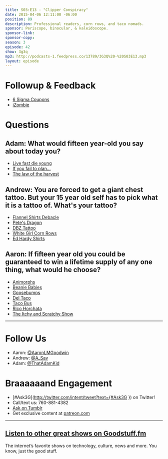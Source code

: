 ```yaml
---
title: S03:E13 - "Clipper Conspiracy"
date: 2015-04-06 12:11:00 -06:00
position: 89
description: Professional readers, corn rows, and taco nomads.
sponsor: Periscope, binocular, & kaleidoscope.
sponsor-link: 
sponsor-copy: 
season: 3
episode: 42
show: 3g3q
mp3: http://podcasts-1.feedpress.co/13789/3G3Q%20-%20S03E13.mp3
layout: episode
---
```


# Followup & Feedback
- [6 Sigma Coupons](https://www.dropbox.com/s/1gkqf9agv2e28b6/Screenshot%202015-03-26%2013.57.26.png?dl=0)
- [iZombie](http://www.imdb.com/title/tt3501584/)

# Questions

## Adam: What would fifteen year-old you say about today you?
- [Live fast die young](https://youtu.be/2uYs0gJD-LE)
- [If you fail to plan...](http://www.goodreads.com/quotes/460142-if-you-fail-to-plan-you-are-planning-to-fail)
- [The law of the harvest](http://www.brainyquote.com/quotes/quotes/j/jamesallen148442.html)

## Andrew: You are forced to get a giant chest tattoo. But your 15 year old self has to pick what it is a tattoo of. What's your tattoo?
- [Flannel Shirts Debacle](http://www.3g3q.co/203)
- [Pete's Dragon](http://www.imdb.com/title/tt0076538/)
- [DBZ Tattoo](https://s-media-cache-ak0.pinimg.com/originals/c5/67/e6/c567e6527ee270b0fc06a0cb01d7e705.jpg)
- [White Girl Corn Rows](https://drive.google.com/file/d/0Bz9Q-zc1_8b0THh5c1NndG5WcFE/view?usp=sharing)
- [Ed Hardy Shirts](http://www.amazon.com/Ed-Hardy/b?ie=UTF8&node=2529333011)

## Aaron: If fifteen year old you could be guaranteed to win a lifetime supply of any one thing, what would he choose?
- [Animorphs](http://www.scholastic.com/animorphs/)
- [Beanie Babies](http://en.wikipedia.org/wiki/Beanie_Babies)
- [Goosebumps](http://goosebumps.scholastic.com/)
- [Del Taco](http://www.deltaco.com/)
- [Taco Bus](http://www.yelp.com/biz/taqueria-el-rancho-rexburg)
- [Rico Horchata](http://www.quericavida.com/en/what-is-rico/horchata/)
- [The Itchy and Scratchy Show](http://en.wikipedia.org/wiki/The_Itchy_%26_Scratchy_Show)

***

# Follow Us
* Aaron: [@AaronLMGoodwin](http://twitter.com/aaronlmgoodwin)
* Andrew: [@A_Sav](http://twitter.com/a_sav)
* Adam: [@ThatAdamKid](http://twitter.com/thatadamkid)

# Braaaaaand Engagement
* [#Ask3G](http://twitter.com/intent/tweet?text={#Ask3G }) on Twitter!
* Call/text us: 760-881-4382
* [Ask on Tumblr](http://3g3q.co/ask)
* Get exclusive content at [patreon.com](http://www.patreon.com/3g3q)

***

## [Listen to other great shows on Goodstuff.fm](http://goodstuff.fm/)
The internet’s favorite shows on technology, culture, news and more. You know, just the good stuff.
